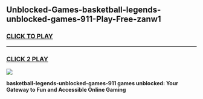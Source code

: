 
## Unblocked-Games-basketball-legends-unblocked-games-911-Play-Free-zanw1
<h3>
<a href="https://premium76.site?title=basketball-legends-unblocked-games-911&ref=20M">CLICK TO PLAY</a></h3>
<hr>

<h3>
<a href="https://premium76.site?title=basketball-legends-unblocked-games-911&ref=20M">CLICK 2 PLAY</a>
  
</h3>

<a href="https://premium76.site?title=basketball-legends-unblocked-games-911&ref=19M"><img src="https://clearcache.store/games.png"></a>


**basketball-legends-unblocked-games-911 games unblocked: Your Gateway to Fun and Accessible Online Gaming**
